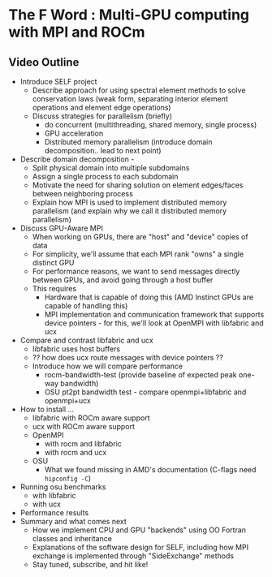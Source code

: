 # The F Word : Multi-GPU computing with MPI and ROCm

## Video Outline

* Introduce SELF project
  * Describe approach for using spectral element methods to solve conservation laws (weak form, separating interior element operations and element edge operations)
  * Discuss strategies for parallelism (briefly)
    * do concurrent (multithreading, shared memory, single process)
    * GPU acceleration
    * Distributed memory parallelism (introduce domain decomposition.. lead to next point)
* Describe domain decomposition - 
  * Split physical domain into multiple subdomains
  * Assign a single process to each subdomain
  * Motivate the need for sharing solution on element edges/faces between neighboring process
  * Explain how MPI is used to implement distributed memory parallelism (and explain why we call it distributed memory parallelism)
* Discuss GPU-Aware MPI
  * When working on GPUs, there are "host" and "device" copies of data
  * For simplicity, we'll assume that each MPI rank "owns" a single distinct GPU
  * For performance reasons, we want to send messages directly between GPUs, and avoid going through a host buffer
  * This requires
    * Hardware that is capable of doing this (AMD Instinct GPUs are capable of handling this)
    * MPI implementation and communication framework that supports device pointers - for this, we'll look at OpenMPI with libfabric and ucx
* Compare and contrast libfabric and ucx
  * libfabric uses host buffers
  * ?? how does ucx route messages with device pointers ??
  * Introduce how we will compare performance
    * rocm-bandwidth-test (provide baseline of expected peak one-way bandwidth)
    * OSU pt2pt bandwidth test - compare openmpi+libfabric and openmpi+ucx
* How to install ...
  * libfabric with ROCm aware support
  * ucx with ROCm aware support
  * OpenMPI 
    * with rocm and libfabric
    * with rocm and ucx
  * OSU
    * What we found missing in AMD's documentation (C-flags need `hipconfig -C`)
* Running osu benchmarks
  * with libfabric
  * with ucx
* Performance results
* Summary and what comes next
  * How we implement CPU and GPU "backends" using OO Fortran classes and inheritance
  * Explanations of the software design for SELF, including how MPI exchange is implemented through "SideExchange" methods
  * Stay tuned, subscribe, and hit like!